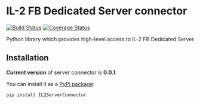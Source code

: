 IL-2 FB Dedicated Server connector
==================================

[![Build Status](https://travis-ci.org/IL2HorusTeam/server-connector.png?branch=feature-1)](https://travis-ci.org/IL2HorusTeam/server-connector)
[![Coverage Status](https://coveralls.io/repos/IL2HorusTeam/server-connector/badge.png?branch=feature-1)](https://coveralls.io/r/IL2HorusTeam/server-connector?branch=feature-1)

Python library which provides high-level access to IL-2 FB Dedicated Server


Installation
------------

**Current version** of server connector is **0.0.1**.

You can install it as a [PyPi package](https://pypi.python.org/pypi/IL2ServerConnector/):

    pip install IL2ServerConnector

